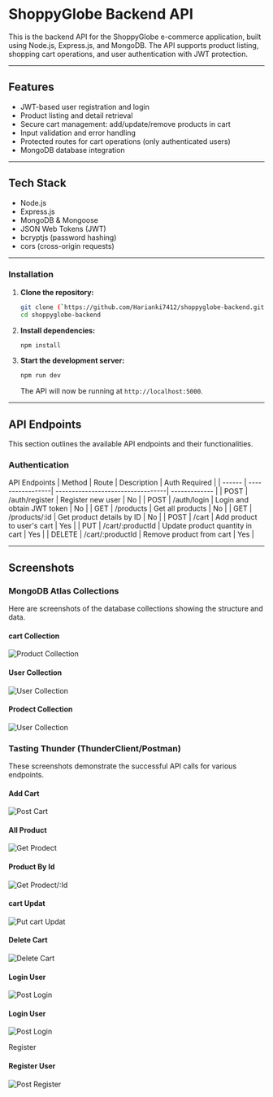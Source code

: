 # ShoppyGlobe Backend API

This is the backend API for the ShoppyGlobe e-commerce application, built using Node.js, Express.js, and MongoDB. The API supports product listing, shopping cart operations, and user authentication with JWT protection.

---


## Features

- JWT-based user registration and login
- Product listing and detail retrieval
- Secure cart management: add/update/remove products in cart
- Input validation and error handling
- Protected routes for cart operations (only authenticated users)
- MongoDB database integration

---

## Tech Stack

- Node.js
- Express.js
- MongoDB & Mongoose
- JSON Web Tokens (JWT)
- bcryptjs (password hashing)
- cors (cross-origin requests)

---


### Installation

1.  **Clone the repository:**
    ```bash
    git clone (`https://github.com/Harianki7412/shoppyglobe-backend.git`)
    cd shoppyglobe-backend
    ```
2.  **Install dependencies:**
    ```bash
    npm install
    ```


3.  **Start the development server:**
    ```bash
    npm run dev
    ```
    The API will now be running at `http://localhost:5000`.

---

## API Endpoints

This section outlines the available API endpoints and their functionalities.

### Authentication


API Endpoints
| Method    | Route            | Description                       | Auth Required | 
| ------    | -----------------| ----------------------------------| ------------- | 
| POST      | /auth/register   | Register new user                 | No            | 
| POST      | /auth/login      | Login and obtain JWT token        | No            | 
| GET       | /products        | Get all products                  | No            | 
| GET       | /products/:id    | Get product details by ID         | No            | 
| POST      | /cart            | Add product to user's cart        | Yes           | 
| PUT       | /cart/:productId | Update product quantity in cart   | Yes           | 
| DELETE    | /cart/:productId | Remove product from cart          | Yes           |

---

## Screenshots

### MongoDB Atlas Collections

Here are screenshots of the database collections showing the structure and data.

#### cart Collection
![Product Collection](/ScreenSort/Mogoose_cart.jpg)

#### User Collection
![User Collection](/ScreenSort/Mongoose_User.jpg)

#### Prodect Collection
![User Collection](/ScreenSort/Mongoose_Prodect.jpg)

### Tasting Thunder (ThunderClient/Postman)

These screenshots demonstrate the successful API calls for various endpoints.

#### Add Cart 
![Post Cart](/ScreenSort/Add_To_Cart.jpg)

####  All Product 
![Get Prodect](/ScreenSort/Get_All_Prodect.jpg)

####  Product By Id
![Get Prodect/:Id](/ScreenSort/Get_Prodect_by_Id.jpg)


####  cart Updat
![Put cart Updat](/ScreenSort/User_cart_Updat.jpg)

####  Delete Cart
![Delete Cart](/ScreenSort/User_Delete_Cart.jpg)

####  Login User
![Post Login](/ScreenSort/User_Login.jpg)

####  Login User
![Post Login](/ScreenSort/User_Login.jpg)

Register 

####  Register User
![Post Register](/ScreenSort/User_Register%20.jpg)
